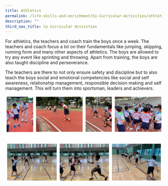 ```yaml
---
title: Athletics
permalink: /life-skills-and-enrichment/Co-Curricular-Activities/athletics/
description: ""
third_nav_title: Co Curricular Activities
---
```

For athletics, the teachers and coach train the boys once a week. The teachers and coach focus a lot on their fundamentals like jumping, skipping, running form and many other aspects of athletics. The boys are allowed to try any event like sprinting and throwing. Apart from training, the boys are also taught discipline and perseverance. 

  

The teachers are there to not only ensure safety and discipline but to also teach the boys social and emotional competencies like social and self awareness, relationship management, responsible decision making and self management. This will turn them into sportsman, leaders and achievers.

![](/images/athletics.png)